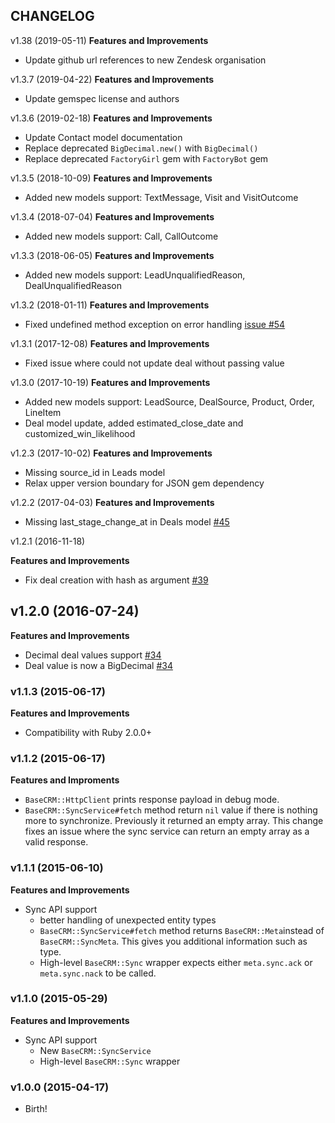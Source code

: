 ## CHANGELOG

v1.38 (2019-05-11)
 **Features and Improvements**

 * Update github url references to new Zendesk organisation

v1.3.7 (2019-04-22)
 **Features and Improvements**

 * Update gemspec license and authors

v1.3.6 (2019-02-18)
 **Features and Improvements**

 * Update Contact model documentation
 * Replace deprecated `BigDecimal.new()` with `BigDecimal()`
 * Replace deprecated `FactoryGirl` gem with `FactoryBot` gem

v1.3.5 (2018-10-09)
 **Features and Improvements**

 * Added new models support: TextMessage, Visit and VisitOutcome

v1.3.4 (2018-07-04)
**Features and Improvements**

* Added new models support: Call, CallOutcome

v1.3.3 (2018-06-05)
**Features and Improvements**

* Added new models support: LeadUnqualifiedReason, DealUnqualifiedReason

v1.3.2 (2018-01-11)
**Features and Improvements**

* Fixed undefined method exception on error handling [issue #54](https://github.com/zendesk/basecrm-ruby/issues/54)

v1.3.1 (2017-12-08)
**Features and Improvements**

* Fixed issue where could not update deal without passing value

v1.3.0 (2017-10-19)
**Features and Improvements**

* Added new models support: LeadSource, DealSource, Product, Order, LineItem
* Deal model update, added estimated_close_date and customized_win_likelihood

v1.2.3 (2017-10-02)
**Features and Improvements**

* Missing source_id in Leads model
* Relax upper version boundary for JSON gem dependency

v1.2.2 (2017-04-03)
**Features and Improvements**

* Missing last_stage_change_at in Deals model [#45](https://github.com/zendesk/basecrm-ruby/pull/45)

v1.2.1 (2016-11-18)

**Features and Improvements**

* Fix deal creation with hash as argument [#39](https://github.com/zendesk/basecrm-ruby/pull/39)

## v1.2.0 (2016-07-24)

**Features and Improvements**

* Decimal deal values support [#34](https://github.com/zendesk/basecrm-ruby/pull/34)
* Deal value is now a BigDecimal [#34](https://github.com/zendesk/basecrm-ruby/pull/34)

### v1.1.3 (2015-06-17)

**Features and Improvements**

* Compatibility with Ruby 2.0.0+

### v1.1.2 (2015-06-17)

**Features and Improments**

* `BaseCRM::HttpClient` prints response payload in debug mode.
* `BaseCRM::SyncService#fetch` method return `nil` value if there is nothing more to synchronize. Previously it returned an empty array. This change fixes an issue where the sync service can return an empty array as a valid response.

### v1.1.1 (2015-06-10)

**Features and Improvements**

* Sync API support
  * better handling of unexpected entity types
  * `BaseCRM::SyncService#fetch` method returns `BaseCRM::Meta`instead of `BaseCRM::SyncMeta`.
    This gives you additional information such as type.
  * High-level `BaseCRM::Sync` wrapper expects either `meta.sync.ack` or `meta.sync.nack` to be called.

### v1.1.0 (2015-05-29)

**Features and Improvements**

* Sync API support
  * New `BaseCRM::SyncService`
  * High-level `BaseCRM::Sync` wrapper

### v1.0.0 (2015-04-17)

* Birth!
